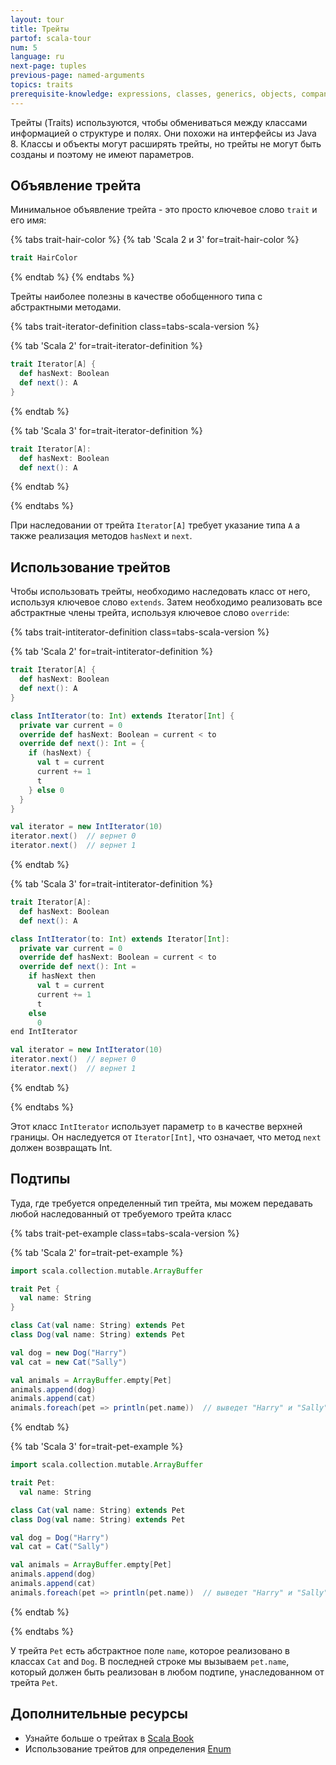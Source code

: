 ```yaml
---
layout: tour
title: Трейты
partof: scala-tour
num: 5
language: ru
next-page: tuples
previous-page: named-arguments
topics: traits
prerequisite-knowledge: expressions, classes, generics, objects, companion-objects
---
```


Трейты (Traits) используются, чтобы обмениваться между классами информацией о структуре и полях. Они похожи на интерфейсы из Java 8. Классы и объекты могут расширять трейты, но трейты не могут быть созданы и поэтому не имеют параметров.

## Объявление трейта

Минимальное объявление трейта - это просто ключевое слово `trait` и его имя:

{% tabs trait-hair-color %}
{% tab 'Scala 2 и 3' for=trait-hair-color %}

```scala mdoc
trait HairColor
```

{% endtab %}
{% endtabs %}

Трейты наиболее полезны в качестве обобщенного типа с абстрактными методами.

{% tabs trait-iterator-definition class=tabs-scala-version %}

{% tab 'Scala 2' for=trait-iterator-definition %}

```scala mdoc
trait Iterator[A] {
  def hasNext: Boolean
  def next(): A
}
```

{% endtab %}

{% tab 'Scala 3' for=trait-iterator-definition %}

```scala
trait Iterator[A]:
  def hasNext: Boolean
  def next(): A
```

{% endtab %}

{% endtabs %}

При наследовании от трейта `Iterator[A]` требует указание типа `A` а также реализация методов `hasNext` и `next`.

## Использование трейтов

Чтобы использовать трейты, необходимо наследовать класс от него, используя ключевое слово `extends`. Затем необходимо реализовать все абстрактные члены трейта, используя ключевое слово `override`:

{% tabs trait-intiterator-definition class=tabs-scala-version %}

{% tab 'Scala 2' for=trait-intiterator-definition %}

```scala mdoc:nest
trait Iterator[A] {
  def hasNext: Boolean
  def next(): A
}

class IntIterator(to: Int) extends Iterator[Int] {
  private var current = 0
  override def hasNext: Boolean = current < to
  override def next(): Int = {
    if (hasNext) {
      val t = current
      current += 1
      t
    } else 0
  }
}

val iterator = new IntIterator(10)
iterator.next()  // вернет 0
iterator.next()  // вернет 1
```

{% endtab %}

{% tab 'Scala 3' for=trait-intiterator-definition %}

```scala
trait Iterator[A]:
  def hasNext: Boolean
  def next(): A

class IntIterator(to: Int) extends Iterator[Int]:
  private var current = 0
  override def hasNext: Boolean = current < to
  override def next(): Int =
    if hasNext then
      val t = current
      current += 1
      t
    else
      0
end IntIterator

val iterator = new IntIterator(10)
iterator.next()  // вернет 0
iterator.next()  // вернет 1
```

{% endtab %}

{% endtabs %}

Этот класс `IntIterator` использует параметр `to` в качестве верхней границы. Он наследуется от `Iterator[Int]`, что означает, что метод `next` должен возвращать Int.

## Подтипы

Туда, где требуется определенный тип трейта, мы можем передавать любой наследованный от требуемого трейта класс

{% tabs trait-pet-example class=tabs-scala-version %}

{% tab 'Scala 2' for=trait-pet-example %}

```scala mdoc
import scala.collection.mutable.ArrayBuffer

trait Pet {
  val name: String
}

class Cat(val name: String) extends Pet
class Dog(val name: String) extends Pet

val dog = new Dog("Harry")
val cat = new Cat("Sally")

val animals = ArrayBuffer.empty[Pet]
animals.append(dog)
animals.append(cat)
animals.foreach(pet => println(pet.name))  // выведет "Harry" и "Sally"
```

{% endtab %}

{% tab 'Scala 3' for=trait-pet-example %}

```scala
import scala.collection.mutable.ArrayBuffer

trait Pet:
  val name: String

class Cat(val name: String) extends Pet
class Dog(val name: String) extends Pet

val dog = Dog("Harry")
val cat = Cat("Sally")

val animals = ArrayBuffer.empty[Pet]
animals.append(dog)
animals.append(cat)
animals.foreach(pet => println(pet.name))  // выведет "Harry" и "Sally"
```

{% endtab %}

{% endtabs %}

У трейта `Pet` есть абстрактное поле `name`, которое реализовано в классах `Cat` and `Dog`. В последней строке мы вызываем `pet.name`, который должен быть реализован в любом подтипе, унаследованном от трейта `Pet`.

## Дополнительные ресурсы

- Узнайте больше о трейтах в [Scala Book](/ru/scala3/book/domain-modeling-tools.html#трейты)
- Использование трейтов для определения [Enum](/ru/scala3/book/domain-modeling-fp.html#моделирование-данных)

